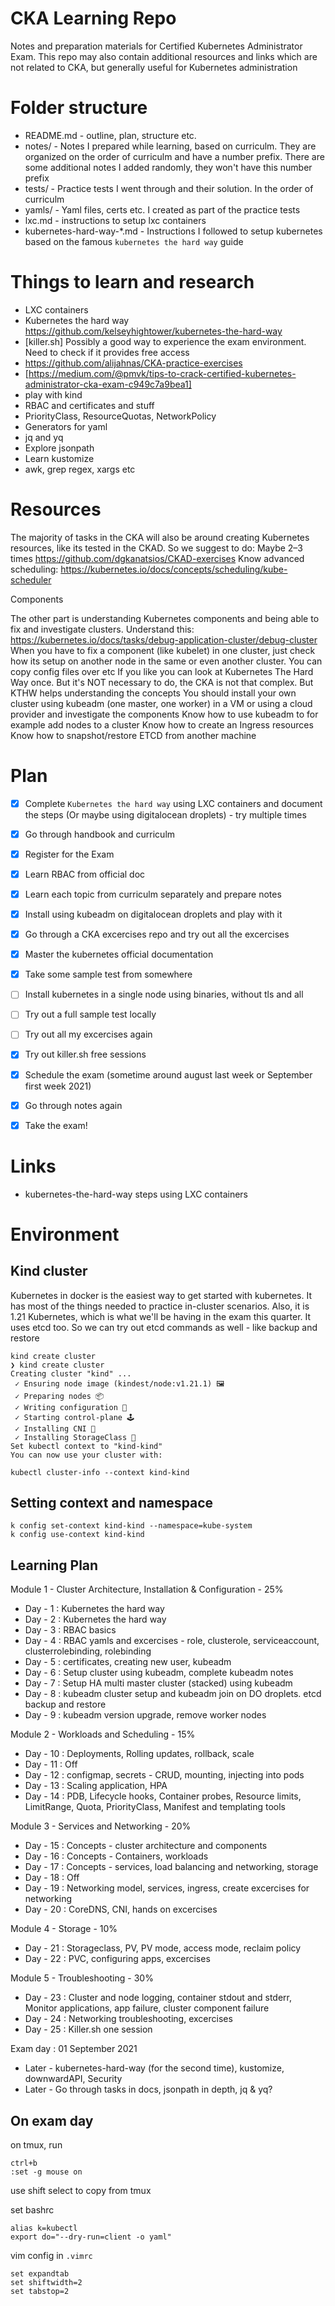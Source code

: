 # CKA Learning Repo

Notes and preparation materials for Certified Kubernetes Administrator Exam. This repo may also contain additional resources and links which are not related to CKA, but generally useful for Kubernetes administration


# Folder structure

* README.md - outline, plan, structure etc.
* notes/ - Notes I prepared while learning, based on curriculm. They are organized on the order of curriculm and have a number prefix. There are some additional notes I added randomly, they won't have this number prefix
* tests/ - Practice tests I went through and their solution. In the order of curriculm
* yamls/ - Yaml files, certs etc. I created as part of the practice tests
* lxc.md - instructions to setup lxc containers
* kubernetes-hard-way-\*.md - Instructions I followed to setup kubernetes based on the famous `kubernetes the hard way` guide

# Things to learn and research

* LXC containers
* Kubernetes the hard way <https://github.com/kelseyhightower/kubernetes-the-hard-way>
* [killer.sh] Possibly a good way to experience the exam environment. Need to check if it provides free access
* <https://github.com/alijahnas/CKA-practice-exercises>
* [https://medium.com/@pmvk/tips-to-crack-certified-kubernetes-administrator-cka-exam-c949c7a9bea1]
* play with kind
* RBAC and certificates and stuff
* PriorityClass, ResourceQuotas, NetworkPolicy
* Generators for yaml
* jq and yq
* Explore jsonpath
* Learn kustomize
* awk, grep regex, xargs etc



# Resources

The majority of tasks in the CKA will also be around creating Kubernetes resources, like its tested in the CKAD. So we suggest to do:
Maybe 2–3 times https://github.com/dgkanatsios/CKAD-exercises
Know advanced scheduling: https://kubernetes.io/docs/concepts/scheduling/kube-scheduler

Components

The other part is understanding Kubernetes components and being able to fix and investigate clusters. Understand this: https://kubernetes.io/docs/tasks/debug-application-cluster/debug-cluster
When you have to fix a component (like kubelet) in one cluster, just check how its setup on another node in the same or even another cluster. You can copy config files over etc
If you like you can look at Kubernetes The Hard Way once. But it's NOT necessary to do, the CKA is not that complex. But KTHW helps understanding the concepts
You should install your own cluster using kubeadm (one master, one worker) in a VM or using a cloud provider and investigate the components
Know how to use kubeadm to for example add nodes to a cluster
Know how to create an Ingress resources
Know how to snapshot/restore ETCD from another machine

# Plan

- [x] Complete `Kubernetes the hard way` using LXC containers and document the steps (Or maybe using digitalocean droplets) - try multiple times
- [x] Go through handbook and curriculm
- [x] Register for the Exam
- [x] Learn RBAC from official doc
- [x] Learn each topic from curriculm separately and prepare notes
- [x] Install using kubeadm on digitalocean droplets and play with it
- [x] Go through a CKA excercises repo and try out all the excercises
- [x] Master the kubernetes official documentation
- [x] Take some sample test from somewhere
- [ ] Install kubernetes in a single node using binaries, without tls and all
- [ ] Try out a full sample test locally
- [ ] Try out all my excercises again
- [x] Try out killer.sh free sessions
- [x] Schedule the exam (sometime around august last week or September first week 2021)
- [x] Go through notes again
- [x] Take the exam!


# Links

* kubernetes-the-hard-way steps using LXC containers 

# Environment

## Kind cluster

Kubernetes in docker is the easiest way to get started with kubernetes. It has most of the things needed to practice in-cluster scenarios.
Also, it is 1.21 Kubernetes, which is what we'll be having in the exam this quarter. It uses etcd too. So  we can try out etcd commands as well - like backup and restore


```
kind create cluster
❯ kind create cluster
Creating cluster "kind" ...
 ✓ Ensuring node image (kindest/node:v1.21.1) 🖼
 ✓ Preparing nodes 📦  
 ✓ Writing configuration 📜 
 ✓ Starting control-plane 🕹️ 
 ✓ Installing CNI 🔌 
 ✓ Installing StorageClass 💾 
Set kubectl context to "kind-kind"
You can now use your cluster with:

kubectl cluster-info --context kind-kind
```

## Setting context and namespace

```
k config set-context kind-kind --namespace=kube-system
k config use-context kind-kind
```

## Learning Plan

Module 1 - Cluster Architecture, Installation & Configuration - 25%
* Day - 1 : Kubernetes the hard way
* Day - 2 : Kubernetes the hard way
* Day - 3 : RBAC basics
* Day - 4 : RBAC yamls and excercises - role, clusterole, serviceaccount, clusterrolebinding, rolebinding
* Day - 5 : certificates, creating new user, kubeadm
* Day - 6 : Setup cluster using kubeadm, complete kubeadm notes
* Day - 7 : Setup HA multi master cluster (stacked) using kubeadm
* Day - 8 : kubeadm cluster setup and kubeadm join on DO droplets. etcd backup and restore
* Day - 9 : kubeadm version upgrade, remove worker nodes

Module 2 - Workloads and Scheduling - 15%
* Day - 10  : Deployments, Rolling updates, rollback, scale
* Day - 11  : Off
* Day - 12  : configmap, secrets - CRUD, mounting, injecting into pods
* Day - 13  : Scaling application, HPA
* Day - 14  : PDB, Lifecycle hooks, Container probes, Resource limits, LimitRange, Quota, PriorityClass, Manifest and templating tools

Module 3 - Services and Networking - 20%
* Day - 15  : Concepts - cluster architecture and components
* Day - 16  : Concepts - Containers, workloads
* Day - 17  : Concepts - services, load balancing and networking, storage
* Day - 18  : Off
* Day - 19  : Networking model, services, ingress, create excercises for networking
* Day - 20  : CoreDNS, CNI, hands on excercises

Module 4 - Storage - 10%
* Day - 21  : Storageclass, PV, PV mode, access mode, reclaim policy
* Day - 22  : PVC, configuring apps, excercises

Module 5 - Troubleshooting - 30%
* Day - 23  : Cluster and node logging, container stdout and stderr, Monitor applications, app failure, cluster component failure
* Day - 24  : Networking troubleshooting, excercises
* Day - 25  : Killer.sh one session

Exam day : 01 September 2021

* Later - kubernetes-hard-way (for the second time), kustomize, downwardAPI, Security
* Later - Go through tasks in docs, jsonpath in depth, jq & yq?

## On exam day

on tmux, run 

```
ctrl+b
:set -g mouse on
```

use shift select to copy from tmux

set bashrc

```
alias k=kubectl
export do="--dry-run=client -o yaml"
```

vim config in `.vimrc`

```
set expandtab
set shiftwidth=2
set tabstop=2
```
